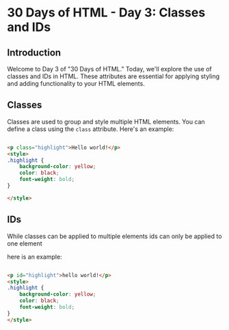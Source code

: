 # 30 Days of HTML - Day 3: Classes and IDs

## Introduction

Welcome to Day 3 of "30 Days of HTML." Today, we'll explore the use of classes and IDs in HTML. These attributes are essential for applying styling and adding functionality to your HTML elements.

## Classes

Classes are used to group and style multiple HTML elements. You can define a class using the `class` attribute. Here's an example:

```html

<p class="highlight">Hello world!</p>
<style>
.highlight {
    background-color: yellow;
    color: black;
    font-weight: bold;
}

</style>

```
## IDs

While classes can be applied to multiple elements ids can only be applied to one element

here is an example:

```html

<p id="highlight">hello world!</p>
<style>
.highlight {
    background-color: yellow;
    color: black;
    font-weight: bold;
}
</style>
```
